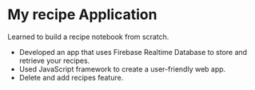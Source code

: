 # My recipe Application

Learned to build a recipe notebook from scratch. 

* Developed an app that uses Firebase Realtime Database to store and retrieve your recipes. 
* Used JavaScript framework to create a user-friendly web app.
* Delete and add recipes feature.

